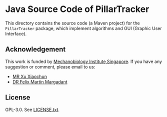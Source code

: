 # Java Source Code of PillarTracker

This directory contains the source code (a Maven project) for the `PillarTracker` package, which implement algorithms and GUI (Graphic User Interface).

## Acknowledgement
This work is funded by [Mechanobiology Institute,Singapore](https://mbi.nus.edu.sg/).
If you have any suggestion or comment, please email to us:
- [MR Xu Xiaochun](mbixxc@nus.edu.sg)
- [DR Felix Martin Margadant](mbifmm@nus.edu.sg) 

## License

GPL-3.0. See [LICENSE.txt](LICENSE.txt).
